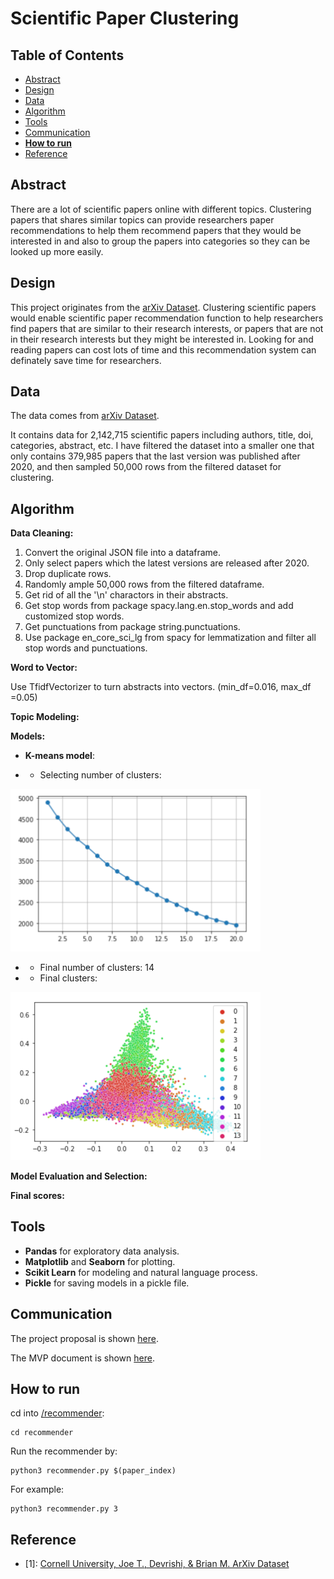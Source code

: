 # Scientific Paper Clustering

## Table of Contents
- [Abstract](#link-part-1)
- [Design](#link-part-2)
- [Data](#link-part-3)
- [Algorithm](#link-part-4)
- [Tools](#link-part-5)
- [Communication](#link-part-6)
- [**How to run**](#link-part-7)
- [Reference](#link-part-8)

## <a name="link-part-1">Abstract</a>

There are a lot of scientific papers online with different topics.
Clustering papers that shares similar topics can provide researchers
paper recommendations to help them recommend papers that they would be
interested in and also to group the papers into categories so they
can be looked up more easily.

## <a name="link-part-2">Design</a>

This project originates from the [arXiv Dataset](https://www.kaggle.com/datasets/Cornell-University/arxiv). Clustering scientific
papers would enable scientific paper recommendation function to help
researchers find papers that are similar to their research interests,
or papers that are not in their research interests but they might be
interested in. Looking for and reading papers can cost lots of time and
this recommendation system can definately save time for researchers.

## <a name="link-part-3">Data</a>

The data comes from [arXiv Dataset](https://www.kaggle.com/datasets/Cornell-University/arxiv).

It contains data for 2,142,715 scientific papers including authors,
title, doi, categories, abstract, etc. I have filtered the dataset
into a smaller one that only contains 379,985 papers that the last
version was published after 2020, and then sampled 50,000 rows from
the filtered dataset for clustering.

## <a name="link-part-4">Algorithm</a>

**Data Cleaning:**

1. Convert the original JSON file into a dataframe.
2. Only select papers which the latest versions are released after 2020.
3. Drop duplicate rows.
4. Randomly ample 50,000 rows from the filtered dataframe.
5. Get rid of all the '\n' charactors in their abstracts.
6. Get stop words from package spacy.lang.en.stop_words and add customized
stop words.
7. Get punctuations from package string.punctuations.
8. Use package en_core_sci_lg from spacy for lemmatization and filter all
stop words and punctuations.

**Word to Vector:**

Use TfidfVectorizer to turn abstracts into vectors. (min_df=0.016, max_df
=0.05)

**Topic Modeling:**



**Models:**

- **K-means model**:

- - Selecting number of clusters:

<img src="/imgs/selecting_clusters.png" style="width: 400px;" />

- - Final number of clusters: 14

- - Final clusters:

<img src="/imgs/KMeans.png" style="width: 400px;" />


**Model Evaluation and Selection:**


**Final scores:**



## <a name="link-part-5">Tools</a>

* **Pandas** for exploratory data analysis.
* **Matplotlib** and **Seaborn** for plotting.
* **Scikit Learn** for modeling and natural language process.
* **Pickle** for saving models in a pickle file.

## <a name="link-part-6">Communication</a>

The project proposal is shown [here](/documents/proposal.md).

The MVP document is shown [here](/documents/MVP.md).

## <a name="link-part-7">How to run</a>

cd into [/recommender](/recommender):
```
cd recommender
```

Run the recommender by:
```
python3 recommender.py $(paper_index)
```

For example:
```
python3 recommender.py 3
```

## <a name="link-part-8">Reference</a>
- [1]: [Cornell University, Joe T., Devrishi, & Brian M. ArXiv Dataset](https://www.kaggle.com/datasets/Cornell-University/arxiv)
